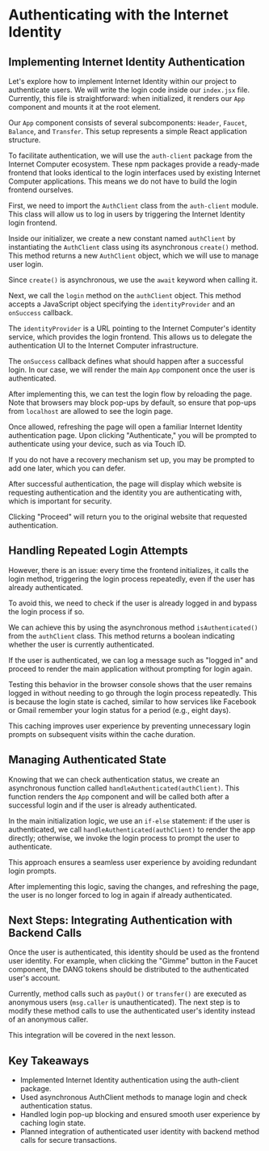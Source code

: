 # Authenticating with the Internet Identity

## Implementing Internet Identity Authentication

Let's explore how to implement Internet Identity within our project to authenticate users. We will write the login code inside our `index.jsx` file. Currently, this file is straightforward: when initialized, it renders our `App` component and mounts it at the root element.

Our `App` component consists of several subcomponents: `Header`, `Faucet`, `Balance`, and `Transfer`. This setup represents a simple React application structure.

To facilitate authentication, we will use the `auth-client` package from the Internet Computer ecosystem. These npm packages provide a ready-made frontend that looks identical to the login interfaces used by existing Internet Computer applications. This means we do not have to build the login frontend ourselves.

First, we need to import the `AuthClient` class from the `auth-client` module. This class will allow us to log in users by triggering the Internet Identity login frontend.

Inside our initializer, we create a new constant named `authClient` by instantiating the `AuthClient` class using its asynchronous `create()` method. This method returns a new `AuthClient` object, which we will use to manage user login.

Since `create()` is asynchronous, we use the `await` keyword when calling it.

Next, we call the `login` method on the `authClient` object. This method accepts a JavaScript object specifying the `identityProvider` and an `onSuccess` callback.

The `identityProvider` is a URL pointing to the Internet Computer's identity service, which provides the login frontend. This allows us to delegate the authentication UI to the Internet Computer infrastructure.

The `onSuccess` callback defines what should happen after a successful login. In our case, we will render the main `App` component once the user is authenticated.

After implementing this, we can test the login flow by reloading the page. Note that browsers may block pop-ups by default, so ensure that pop-ups from `localhost` are allowed to see the login page.

Once allowed, refreshing the page will open a familiar Internet Identity authentication page. Upon clicking "Authenticate," you will be prompted to authenticate using your device, such as via Touch ID.

If you do not have a recovery mechanism set up, you may be prompted to add one later, which you can defer.

After successful authentication, the page will display which website is requesting authentication and the identity you are authenticating with, which is important for security.

Clicking "Proceed" will return you to the original website that requested authentication.

## Handling Repeated Login Attempts

However, there is an issue: every time the frontend initializes, it calls the login method, triggering the login process repeatedly, even if the user has already authenticated.

To avoid this, we need to check if the user is already logged in and bypass the login process if so.

We can achieve this by using the asynchronous method `isAuthenticated()` from the `authClient` class. This method returns a boolean indicating whether the user is currently authenticated.

If the user is authenticated, we can log a message such as "logged in" and proceed to render the main application without prompting for login again.

Testing this behavior in the browser console shows that the user remains logged in without needing to go through the login process repeatedly. This is because the login state is cached, similar to how services like Facebook or Gmail remember your login status for a period (e.g., eight days).

This caching improves user experience by preventing unnecessary login prompts on subsequent visits within the cache duration.

## Managing Authenticated State

Knowing that we can check authentication status, we create an asynchronous function called `handleAuthenticated(authClient)`. This function renders the `App` component and will be called both after a successful login and if the user is already authenticated.

In the main initialization logic, we use an `if-else` statement: if the user is authenticated, we call `handleAuthenticated(authClient)` to render the app directly; otherwise, we invoke the login process to prompt the user to authenticate.

This approach ensures a seamless user experience by avoiding redundant login prompts.

After implementing this logic, saving the changes, and refreshing the page, the user is no longer forced to log in again if already authenticated.

## Next Steps: Integrating Authentication with Backend Calls

Once the user is authenticated, this identity should be used as the frontend user identity. For example, when clicking the "Gimme" button in the Faucet component, the DANG tokens should be distributed to the authenticated user's account.

Currently, method calls such as `payOut()` or `transfer()` are executed as anonymous users (`msg.caller` is unauthenticated). The next step is to modify these method calls to use the authenticated user's identity instead of an anonymous caller.

This integration will be covered in the next lesson.

## Key Takeaways

- Implemented Internet Identity authentication using the auth-client package.
- Used asynchronous AuthClient methods to manage login and check authentication status.
- Handled login pop-up blocking and ensured smooth user experience by caching login state.
- Planned integration of authenticated user identity with backend method calls for secure transactions.
